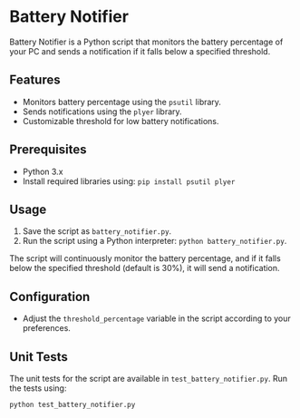 # Battery Notifier

Battery Notifier is a Python script that monitors the battery percentage of your PC and sends a notification if it falls below a specified threshold.

## Features

- Monitors battery percentage using the `psutil` library.
- Sends notifications using the `plyer` library.
- Customizable threshold for low battery notifications.

## Prerequisites

- Python 3.x
- Install required libraries using: `pip install psutil plyer`

## Usage

1. Save the script as `battery_notifier.py`.
2. Run the script using a Python interpreter: `python battery_notifier.py`.

The script will continuously monitor the battery percentage, and if it falls below the specified threshold (default is 30%), it will send a notification.

## Configuration

- Adjust the `threshold_percentage` variable in the script according to your preferences.

## Unit Tests

The unit tests for the script are available in `test_battery_notifier.py`. Run the tests using:

```bash
python test_battery_notifier.py
